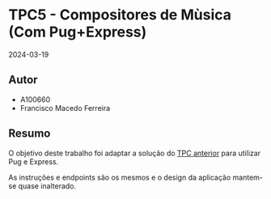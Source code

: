 # TPC5 - Compositores de Mùsica (Com Pug+Express)

2024-03-19

## Autor

- A100660
- Francisco Macedo Ferreira

## Resumo

O objetivo deste trabalho foi adaptar a solução do [TPC anterior](../TPC4) para utilizar Pug e Express.

As instruções e endpoints são os mesmos e o design da aplicação mantem-se quase inalterado.